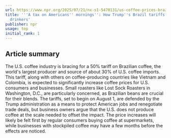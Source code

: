 ```yaml
---
url: https://www.npr.org/2025/07/21/nx-s1-5470131/us-coffee-prices-brazil-trump-tariffs
title: '''A tax on Americans'' mornings'': How Trump''s Brazil tariffs will hit coffee
  drinkers'
publisher: npr
usage: top
initial_rank: 1
---
```

## Article summary
The U.S. coffee industry is bracing for a 50% tariff on Brazilian coffee, the world's largest producer and source of about 30% of U.S. coffee imports. This tariff, along with others on coffee-producing countries like Vietnam and Colombia, is expected to significantly increase coffee prices for U.S. consumers and businesses. Small roasters like Lost Sock Roasters in Washington, D.C., are particularly concerned, as Brazilian beans are crucial for their blends. The tariffs, set to begin on August 1, are defended by the Trump administration as a means to protect American jobs and renegotiate trade deals, but business owners argue that the U.S. does not produce coffee at the scale needed to offset the impact. The price increases will likely be felt first by regular consumers buying coffee at supermarkets, while businesses with stockpiled coffee may have a few months before the effects are noticed.
